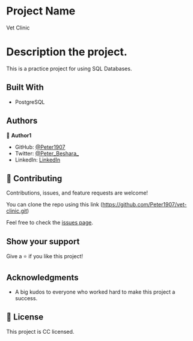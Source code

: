 # Project Name

Vet Clinic

# Description the project.

This is a practice project for using SQL Databases.

## Built With

- PostgreSQL

## Authors

👤 **Author1**

- GitHub: [@Peter1907](https://github.com/Peter1907)
- Twitter: [@Peter_Beshara_](https://twitter.com/Peter_Beshara_)
- LinkedIn: [LinkedIn](https://www.linkedin.com/in/peter-beshara-b33681241/)


## 🤝 Contributing

Contributions, issues, and feature requests are welcome!

You can clone the repo using this link (https://github.com/Peter1907/vet-clinic.git)

Feel free to check the [issues page](https://github.com/Peter1907/vet-clinic/issues).

## Show your support

Give a ⭐️ if you like this project!

## Acknowledgments

- A big kudos to everyone who worked hard to make this project a success.

## 📝 License

This project is CC licensed.
